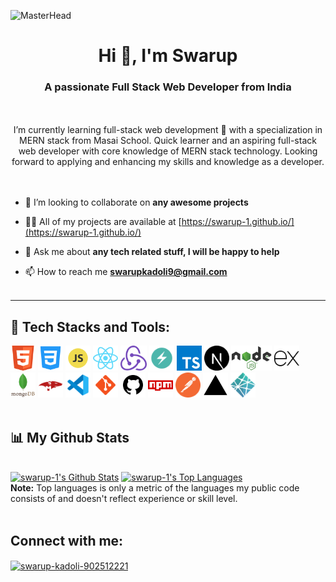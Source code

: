 ![MasterHead](https://qph.fs.quoracdn.net/main-qimg-fa7b4bdc3b2f73e749e5c2c646d4ae13)
<h1 align="center">Hi 👋, I'm Swarup</h1>
<h3 align="center">A passionate Full Stack Web Developer from India</h3>

<div style="padding:20px 0px">
<p  align="center">I’m currently learning full-stack web development 🔭 with a specialization in MERN stack from Masai School. Quick learner and an aspiring full-stack web developer with core knowledge of MERN stack technology. Looking forward to applying and enhancing my skills and knowledge as a developer.</p>
</div>
<div style="box-sizing: border-box;">

- 👯 I’m looking to collaborate on **any awesome projects**

- 👨‍💻 All of my projects are available at [https://swarup-1.github.io/](https://swarup-1.github.io/)

- 💬 Ask me about **any tech related stuff, I will be happy to help**

- 📫 How to reach me **swarupkadoli9@gmail.com**
  <br/>
  <br/>

---

## 💼 Tech Stacks and Tools:

<img title="HTML5" height="40" src="./asset/TechStack/html.svg">
<img title="CSS" height="40" src="./asset/TechStack/css.svg">
<img title="JavaScript" height="40" src="./asset/TechStack/js.svg">
<img title="ReactJs" height="40" src="./asset/TechStack/react.svg">
<img title="Redux" height="40" src="./asset/TechStack/redux.svg">
<img title="Chakra UI" height="40" src="./asset/TechStack/chakra.svg">
<img title="TypeScript"  height="40" src="https://raw.githubusercontent.com/github/explore/80688e429a7d4ef2fca1e82350fe8e3517d3494d/topics/typescript/typescript.png">
<img title="NextJs" height="40" src="./asset/TechStack/next.svg">
<img title="Node.js" height="40" src="./asset/TechStack/node.svg">
<img title="Express" height="40" src="./asset/TechStack/express.svg">
<img title="MongoDB" height="40" src="https://raw.githubusercontent.com/devicons/devicon/master/icons/mongodb/mongodb-original-wordmark.svg">
<img title="Mongoose" height="40" src="./asset/TechStack/mongoose.svg">

<img title="VS code" height="40" src="./asset/TechTools/vs.svg">
<img title="Git" height="40" src="./asset/TechTools/git.svg">
<img title="GitHub" height="40" src="./asset/TechTools/github.svg">
<img title="npm" height="40" src="./asset/TechTools/npm.svg">
<img title="postman" height="40" src="./asset/TechTools/postman.png">
<img title="vercel" height="40" src="./asset/TechTools/vercel.svg">
<img title="netlify" height="40" src="./asset/TechTools/netlify.png">

</div>
<br/>

## 📊 My Github Stats

  <br/>
    <a href="https://github.com/swarup-1/github-readme-stats"><img alt="swarup-1's Github Stats" src="https://github-readme-stats.vercel.app/api?username=swarup-1&show_icons=true&count_private=true&theme=react&hide_border=true&bg_color=0D1117" /></a>
  <a href="https://github.com/swarup-1/github-readme-stats"><img alt="swarup-1's Top Languages" src="https://github-readme-stats.vercel.app/api/top-langs/?username=swarup-1&langs_count=8&count_private=true&layout=compact&theme=react&hide_border=true&bg_color=0D1117" /></a>
  <br/>
  <b>Note:</b> Top languages is only a metric of the languages my public code consists of and doesn't reflect experience or skill level.

<br/>
<br/>

## Connect with me:

<p align="left">

<a href="https://www.linkedin.com/in/swarup-kadoli-902512221/" target="blank"><img align="center" src="https://raw.githubusercontent.com/rahuldkjain/github-profile-readme-generator/master/src/images/icons/Social/linked-in-alt.svg" alt="swarup-kadoli-902512221" height="40" width="40" /></a>

</p>
